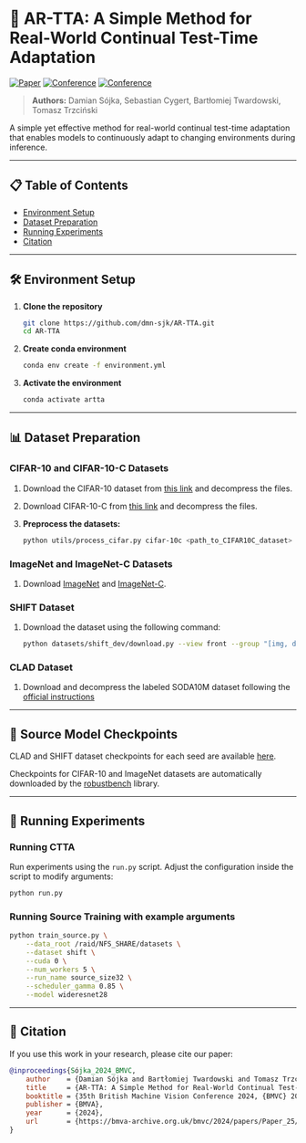 # 🚀 AR-TTA: A Simple Method for Real-World Continual Test-Time Adaptation

[![Paper](https://img.shields.io/badge/Paper-arXiv:2309.10109-red)](https://arxiv.org/pdf/2309.10109)
[![Conference](https://img.shields.io/badge/Conference-BMVC%202024-blue)](https://bmva-archive.org.uk/bmvc/2024/papers/Paper_25/paper.pdf)
[![Conference](https://img.shields.io/badge/Conference-ICCVW%202023-blue)](https://openaccess.thecvf.com/content/ICCV2023W/VCL/html/Sojka_AR-TTA_A_Simple_Method_for_Real-World_Continual_Test-Time_Adaptation_ICCVW_2023_paper.html)

> **Authors:** Damian Sójka, Sebastian Cygert, Bartłomiej Twardowski, Tomasz Trzciński

A simple yet effective method for real-world continual test-time adaptation that enables models to continuously adapt to changing environments during inference.

---

## 📋 Table of Contents

- [Environment Setup](#-environment-setup)
- [Dataset Preparation](#-dataset-preparation)
- [Running Experiments](#-running-experiments)
- [Citation](#-citation)

---

## 🛠 Environment Setup

1. **Clone the repository**
   ```bash
   git clone https://github.com/dmn-sjk/AR-TTA.git
   cd AR-TTA
   ```

2. **Create conda environment**
   ```bash
   conda env create -f environment.yml
   ```

3. **Activate the environment**
   ```bash
   conda activate artta
   ```

---

## 📊 Dataset Preparation

### CIFAR-10 and CIFAR-10-C Datasets

1. Download the CIFAR-10 dataset from [this link](https://www.cs.toronto.edu/~kriz/cifar-10-python.tar.gz) and decompress the files.

2. Download CIFAR-10-C from [this link](https://zenodo.org/records/2535967/files/CIFAR-10-C.tar?download=1) and decompress the files.

3. **Preprocess the datasets:**
   ```bash
   python utils/process_cifar.py cifar-10c <path_to_CIFAR10C_dataset> <path_to_CIFAR10_dataset>
   ```

### ImageNet and ImageNet-C Datasets
1. Download [ImageNet](https://www.image-net.org/download.php) and [ImageNet-C](https://zenodo.org/record/2235448#.Yj2RO_co_mF).

### SHIFT Dataset

1. Download the dataset using the following command:

   ```bash
   python datasets/shift_dev/download.py --view front --group "[img, det_2d]" --split all --framerate images <TARGET_DIR>
   ```

### CLAD Dataset

1. Download and decompress the labeled SODA10M dataset following the [official instructions](https://soda-2d.github.io/download.html#instructions)

---

## 🤖 Source Model Checkpoints

CLAD and SHIFT dataset checkpoints for each seed are available [here](https://drive.google.com/drive/folders/1alLSzB1kJCfubmi9AB8iYmW7DvGj1pEa?usp=sharing).

Checkpoints for CIFAR-10 and ImageNet datasets are automatically downloaded by the [robustbench](https://github.com/RobustBench/robustbench) library.

---

## 🧪 Running Experiments

### Running CTTA

Run experiments using the `run.py` script. Adjust the configuration inside the script to modify arguments:

```bash
python run.py
```

### Running Source Training with example arguments

```bash
python train_source.py \
    --data_root /raid/NFS_SHARE/datasets \
    --dataset shift \
    --cuda 0 \
    --num_workers 5 \
    --run_name source_size32 \
    --scheduler_gamma 0.85 \
    --model wideresnet28
```
---

## 📄 Citation

If you use this work in your research, please cite our paper:

```bibtex
@inproceedings{Sójka_2024_BMVC,
    author    = {Damian Sójka and Bartłomiej Twardowski and Tomasz Trzcinski and Sebastian Cygert},
    title     = {AR-TTA: A Simple Method for Real-World Continual Test-Time Adaptation},
    booktitle = {35th British Machine Vision Conference 2024, {BMVC} 2024, Glasgow, UK, November 25-28, 2024},
    publisher = {BMVA},
    year      = {2024},
    url       = {https://bmva-archive.org.uk/bmvc/2024/papers/Paper_25/paper.pdf}
}
```